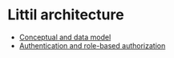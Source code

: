 # Littil architecture

* [Conceptual and data model](model.md)
* [Authentication and role-based authorization](auth/index.md)
